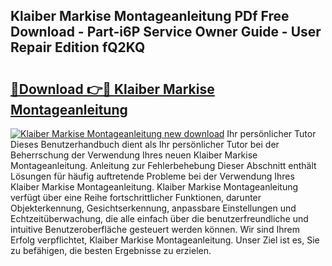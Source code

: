 ## Klaiber Markise Montageanleitung PDf Free Download - Part-i6P Service Owner Guide - User Repair Edition fQ2KQ

# <h2><a href="http://df74yt8.blite.top/?on=Klaiber+Markise+Montageanleitung">🔗Download 👉🔴 Klaiber Markise Montageanleitung</a></h2>

[![Klaiber Markise Montageanleitung new download](https://i.imgur.com/lujVjoI.png)](http://df74yt8.blite.top/?on=Klaiber+Markise+Montageanleitung)
Ihr persönlicher Tutor Dieses Benutzerhandbuch dient als Ihr persönlicher Tutor bei der Beherrschung der Verwendung Ihres neuen Klaiber Markise Montageanleitung. Anleitung zur Fehlerbehebung Dieser Abschnitt enthält Lösungen für häufig auftretende Probleme bei der Verwendung Ihres Klaiber Markise Montageanleitung. Klaiber Markise Montageanleitung verfügt über eine Reihe fortschrittlicher Funktionen, darunter Objekterkennung, Gesichtserkennung, anpassbare Einstellungen und Echtzeitüberwachung, die alle einfach über die benutzerfreundliche und intuitive Benutzeroberfläche gesteuert werden können. Wir sind Ihrem Erfolg verpflichtet, Klaiber Markise Montageanleitung. Unser Ziel ist es, Sie zu befähigen, die besten Ergebnisse zu erzielen.
